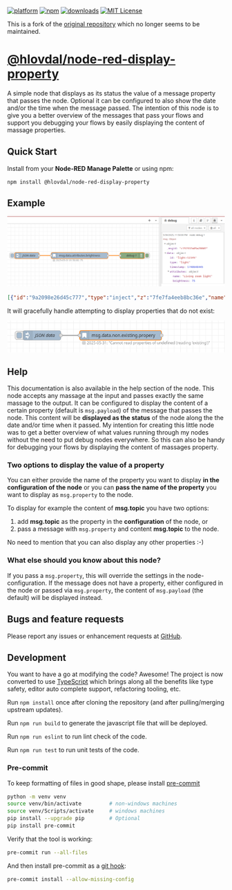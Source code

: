 
[![platform](https://img.shields.io/badge/platform-Node--RED-red)](https://nodered.org)
[![npm](https://img.shields.io/npm/v/@hlovdal/node-red-display-property.svg)](https://www.npmjs.com/package/@hlovdal/node-red-display-property)
[![downloads](https://img.shields.io/npm/dt/@hlovdal/node-red-display-property.svg)](https://www.npmjs.com/package/@hlovdal/node-red-display-property)
[![MIT License](https://img.shields.io/badge/license-MIT-blue.svg)](https://github.com/hlovdal/node-red-display-property/blob/main/LICENSE)

This is a fork of the
[original repository](https://github.com/PeterAustria/node-red-contrib-display-property)
which no longer seems to be maintained.

# [@hlovdal/node-red-display-property](https://flows.nodered.org/node/@hlovdal/node-red-display-property)

A simple node that displays as its status the value of a message property that passes the node.
Optional it can be configured to also show the date and/or the time when the message passed.
The intention of this node is to give you a better overview of the messages that pass your flows and support you debugging your flows by easily displaying the content of massage properties.

## Quick Start

Install from your <b>Node-RED Manage Palette</b> or using npm:

```shell
npm install @hlovdal/node-red-display-property
```

## Example

![Node-red example flow screenshot](https://github.com/hlovdal/node-red-display-property/blob/4a4e487997028c0d852c3ed32bb8afc4f4054679/doc/img/example1.png?raw=true)

```json
[{"id":"9a2098e26d45c777","type":"inject","z":"7fe7fa4eeb8bc36e","name":"JSON data","props":[{"p":"data","v":"{\"id\":\"light-12345\",\"type\":\"light\",\"timestamp\":1748648445,\"attributes\":{\"name\":\"Living room light\",\"brightness\":75}}","vt":"json"}],"repeat":"","crontab":"","once":false,"onceDelay":0.1,"topic":"","x":540,"y":500,"wires":[["3c18736cd0888ec6"]]},{"id":"3c18736cd0888ec6","type":"display property","z":"7fe7fa4eeb8bc36e","name":"msg.data.attributes.brightness","property":"msg.data.attributes.brightness","showDate":true,"showTime":true,"x":800,"y":500,"wires":[["22540bb1a20bde39"]]},{"id":"22540bb1a20bde39","type":"debug","z":"7fe7fa4eeb8bc36e","name":"debug 1","active":true,"tosidebar":true,"console":false,"tostatus":false,"complete":"true","targetType":"full","statusVal":"","statusType":"auto","x":1060,"y":500,"wires":[]}]
```

It will gracefully handle attempting to display properties that do not exist:

![Non-existing property example](https://github.com/hlovdal/node-red-display-property/blob/e5b0330fc3e6d43c0ed68745faa2a75420132d8f/doc/img/example2.png?raw=true)

## Help

This documentation is also available in the help section of the node.
This node accepts any massage at the input and passes exactly the same massage to the output.
It can be configured to display the content of a certain property (default is <code>msg.payload</code>) of the message that passes the node. This content will be <b>displayed as the status</b> of the node along the the date and/or time when it passed.
My intention for creating this little node was to get a better overview of what values running through my nodes without the need to put debug nodes everywhere. So this can also be handy for debugging your flows by displaying the content of massages property.

### Two options to display the value of a property

You can either provide the name of the property you want to display <b>in the configuration of the node</b> or you can <b>pass the name of the property</b> you want to display as <code>msg.property</code> to the node.

To display for example the content of <b>msg.topic</b> you have two options:

1. add <b>msg.topic</b> as the property in the <b>configuration</b> of the node, or
2. pass a message with <code>msg.property</code> and content <b>msg.topic</b> to the node.

No need to mention that you can also display any other properties :-)

### What else should you know about this node?

If you pass a <code>msg.property</code>, this will override the settings in the node-configuration.
If the message does not have a property, either configured in the node or passed via <code>msg.property</code>, the content of <code>msg.payload</code> (the default) will be displayed instead.

## Bugs and feature requests

Please report any issues or enhancement requests at
[GitHub](https://github.com/hlovdal/node-red-display-property/issues).

## Development

You want to have a go at modifying the code? Awesome! The project is now
converted to use [TypeScript](https://www.typescriptlang.org/) which brings
along all the benefits like type safety, editor auto complete support,
refactoring tooling, etc.

Run `npm install` once after cloning the repository (and after pulling/merging
upstream updates).

Run `npm run build` to generate the javascript file that will be deployed.

Run `npm run eslint` to run lint check of the code.

Run `npm run test` to run unit tests of the code.

### Pre-commit

To keep formatting of files in good shape, please install [pre-commit](https://pre-commit.com/)

```bash
python -m venv venv
source venv/bin/activate         # non-windows machines
source venv/Scripts/activate     # windows machines
pip install --upgrade pip        # Optional
pip install pre-commit
```

Verify that the tool is working:

```bash
pre-commit run --all-files
```

And then install pre-commit as a
[git hook](https://git-scm.com/book/en/v2/Customizing-Git-Git-Hooks):

```bash
pre-commit install --allow-missing-config
```
